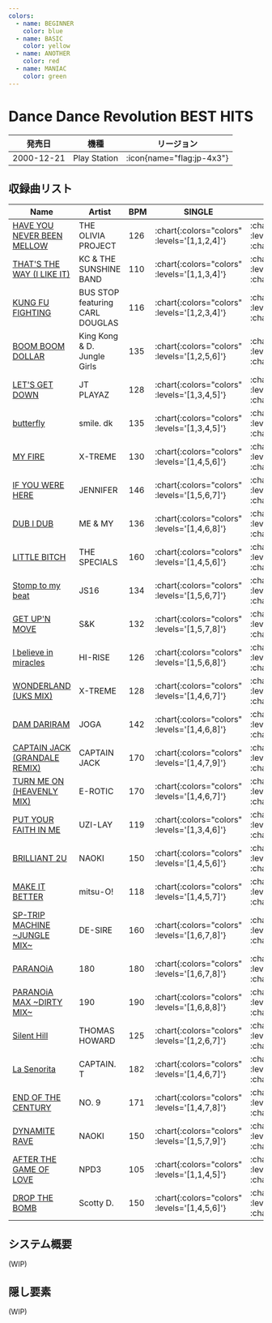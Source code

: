 ```yaml
---
colors:
  - name: BEGINNER
    color: blue
  - name: BASIC
    color: yellow
  - name: ANOTHER
    color: red
  - name: MANIAC
    color: green
---
```


# Dance Dance Revolution BEST HITS

|発売日|機種|リージョン|
|------|----|---------|
|2000-12-21|Play Station| :icon{name="flag:jp-4x3"} |

## 収録曲リスト

|Name|Artist|BPM|SINGLE|DOUBLE|UNISON|
|----|------|---|------|------|------|
|[HAVE YOU NEVER BEEN MELLOW](/playstation-jp/1st/have-you-never-been-mellow)|THE OLIVIA PROJECT|126| :chart{:colors="colors" :levels='[1,1,2,4]'} | :chart{:colors="colors" :levels='[2,3,6]' :charts='[1,2,3]'} | :chart{:colors="colors" :levels='[1,2,4]' :charts='[1,2,3]'} |
|[THAT'S THE WAY (I LIKE IT)](/playstation-jp/1st/thats-the-way)|KC & THE SUNSHINE BAND|110| :chart{:colors="colors" :levels='[1,1,3,4]'} | :chart{:colors="colors" :levels='[2,4,5]' :charts='[1,2,3]'} | :chart{:colors="colors" :levels='[1,3,4]' :charts='[1,2,3]'} |
|[KUNG FU FIGHTING](/playstation-jp/1st/kung-fu-fighting)|BUS STOP featuring CARL DOUGLAS|116| :chart{:colors="colors" :levels='[1,2,3,4]'} | :chart{:colors="colors" :levels='[3,4,6]' :charts='[1,2,3]'} | :chart{:colors="colors" :levels='[2,3,4]' :charts='[1,2,3]'} |
|[BOOM BOOM DOLLAR](/playstation-jp/2nd/boom-boom-dollar)|King Kong & D. Jungle Girls|135| :chart{:colors="colors" :levels='[1,2,5,6]'} | :chart{:colors="colors" :levels='[3,5,7]' :charts='[1,2,3]'} | :chart{:colors="colors" :levels='[2,5,6]' :charts='[1,2,3]'} |
|[LET'S GET DOWN](/playstation-jp/1st/lets-get-down)|JT PLAYAZ|128| :chart{:colors="colors" :levels='[1,3,4,5]'} | :chart{:colors="colors" :levels='[3,4,7]' :charts='[1,2,3]'} | :chart{:colors="colors" :levels='[3,4,5]' :charts='[1,2,3]'} |
|[butterfly](/playstation-jp/1st/butterfly)|smile. dk|135| :chart{:colors="colors" :levels='[1,3,4,5]'} | :chart{:colors="colors" :levels='[4,5,6]' :charts='[1,2,3]'} | :chart{:colors="colors" :levels='[3,4,5]' :charts='[1,2,3]'} |
|[MY FIRE](/playstation-jp/1st/my-fire)|X-TREME|130| :chart{:colors="colors" :levels='[1,4,5,6]'} | :chart{:colors="colors" :levels='[4,5,7]' :charts='[1,2,3]'} | :chart{:colors="colors" :levels='[4,5,6]' :charts='[1,2,3]'} |
|[IF YOU WERE HERE](/playstation-jp/2nd/if-you-were-here)|JENNIFER|146| :chart{:colors="colors" :levels='[1,5,6,7]'} | :chart{:colors="colors" :levels='[6,7,7]' :charts='[1,2,3]'} | :chart{:colors="colors" :levels='[5,6,7]' :charts='[1,2,3]'} |
|[DUB I DUB](/playstation-jp/2nd/dub-i-dub)|ME & MY|136| :chart{:colors="colors" :levels='[1,4,6,8]'} | :chart{:colors="colors" :levels='[5,7,7]' :charts='[1,2,3]'} | :chart{:colors="colors" :levels='[4,6,8]' :charts='[1,2,3]'} |
|[LITTLE BITCH](/playstation-jp/1st/little-bitch)|THE SPECIALS|160| :chart{:colors="colors" :levels='[1,4,5,6]'} | :chart{:colors="colors" :levels='[5,6,7]' :charts='[1,2,3]'} | :chart{:colors="colors" :levels='[4,5,6]' :charts='[1,2,3]'} |
|[Stomp to my beat](/playstation-jp/2nd/stomp-to-my-beat)|JS16|134| :chart{:colors="colors" :levels='[1,5,6,7]'} | :chart{:colors="colors" :levels='[5,6,7]' :charts='[1,2,3]'} | :chart{:colors="colors" :levels='[5,6,7]' :charts='[1,2,3]'} ||
|[GET UP'N MOVE](/playstation-jp/2nd/get-up-n-move)|S&K|132| :chart{:colors="colors" :levels='[1,5,7,8]'} | :chart{:colors="colors" :levels='[6,7,7]' :charts='[1,2,3]'} | :chart{:colors="colors" :levels='[5,7,8]' :charts='[1,2,3]'} |
|[I believe in miracles](/playstation-jp/1st/i-believe-in-miracles)|HI-RISE|126| :chart{:colors="colors" :levels='[1,5,6,8]'} | :chart{:colors="colors" :levels='[6,7,8]' :charts='[1,2,3]'} | :chart{:colors="colors" :levels='[5,6,8]' :charts='[1,2,3]'} |
|[WONDERLAND (UKS MIX)](/playstation-jp/3rd/wonderland)|X-TREME|128| :chart{:colors="colors" :levels='[1,4,6,7]'} | :chart{:colors="colors" :levels='[5,6,7]' :charts='[1,2,3]'} | :chart{:colors="colors" :levels='[4,6,7]' :charts='[1,2,3]'} |
|[DAM DARIRAM](/playstation-jp/3rd/dam-dariram)|JOGA|142| :chart{:colors="colors" :levels='[1,4,6,8]'} | :chart{:colors="colors" :levels='[4,5,8]' :charts='[1,2,3]'} | :chart{:colors="colors" :levels='[4,6,8]' :charts='[1,2,3]'} |
|[CAPTAIN JACK (GRANDALE REMIX)](/dreamcast-jp/2nd/captain-jack)|CAPTAIN JACK|170| :chart{:colors="colors" :levels='[1,4,7,9]'} | :chart{:colors="colors" :levels='[5,7,9]' :charts='[1,2,3]'} | :chart{:colors="colors" :levels='[4,7,9]' :charts='[1,2,3]'} |
|[TURN ME ON (HEAVENLY MIX)](/playstation-jp/3rd/turn-me-on)|E-ROTIC|170| :chart{:colors="colors" :levels='[1,4,6,7]'} | :chart{:colors="colors" :levels='[5,7,9]' :charts='[1,2,3]'} | :chart{:colors="colors" :levels='[4,6,7]' :charts='[1,2,3]'} |
|[PUT YOUR FAITH IN ME](/playstation-jp/2nd/put-your-faith-in-me)|UZI-LAY|119| :chart{:colors="colors" :levels='[1,3,4,6]'} | :chart{:colors="colors" :levels='[4,5,6]' :charts='[1,2,3]'} | :chart{:colors="colors" :levels='[3,4,6]' :charts='[1,2,3]'} |
|[BRILLIANT 2U](/playstation-jp/2nd/brilliant-2u)|NAOKI|150| :chart{:colors="colors" :levels='[1,4,5,6]'} | :chart{:colors="colors" :levels='[4,5,7]' :charts='[1,2,3]'} | :chart{:colors="colors" :levels='[1,2,3]' :charts='[1,2,3]'} |
|[MAKE IT BETTER](/playstation-jp/1st/make-it-better)|mitsu-O!|118| :chart{:colors="colors" :levels='[1,4,5,7]'} | :chart{:colors="colors" :levels='[5,7,7]' :charts='[1,2,3]'} | :chart{:colors="colors" :levels='[4,5,7]' :charts='[1,2,3]'} |
|[SP-TRIP MACHINE \~JUNGLE MIX\~](/playstation-jp/2nd/sp-trip-machine)|DE-SIRE|160| :chart{:colors="colors" :levels='[1,6,7,8]'} | :chart{:colors="colors" :levels='[7,8,8]' :charts='[1,2,3]'} | :chart{:colors="colors" :levels='[6,7,8]' :charts='[1,2,3]'} |
|[PARANOiA](/playstation-jp/1st/paranoia)|180|180| :chart{:colors="colors" :levels='[1,6,7,8]'} | :chart{:colors="colors" :levels='[7,8,9]' :charts='[1,2,3]'} | :chart{:colors="colors" :levels='[6,7,8]' :charts='[1,2,3]'} |
|[PARANOiA MAX \~DIRTY MIX\~](/playstation-jp/1st/paranoia-max)|190|190| :chart{:colors="colors" :levels='[1,6,8,8]'} | :chart{:colors="colors" :levels='[7,8,9]' :charts='[1,2,3]'} | :chart{:colors="colors" :levels='[6,8,8]' :charts='[1,2,3]'} |
|[Silent Hill](/playstation-jp/3rd/silent-hill)|THOMAS HOWARD|125| :chart{:colors="colors" :levels='[1,2,6,7]'} | :chart{:colors="colors" :levels='[4,5,7]' :charts='[1,2,3]'} | :chart{:colors="colors" :levels='[2,6,7]' :charts='[1,2,3]'} |
|[La Senorita](/playstation-jp/3rd/la-senorita)|CAPTAIN. T|182| :chart{:colors="colors" :levels='[1,4,6,7]'} | :chart{:colors="colors" :levels='[4,6,9]' :charts='[1,2,3]'} | :chart{:colors="colors" :levels='[4,6,7]' :charts='[1,2,3]'} |
|[END OF THE CENTURY](/playstation-jp/3rd/end-of-the-century)|NO. 9|171| :chart{:colors="colors" :levels='[1,4,7,8]'} | :chart{:colors="colors" :levels='[5,6,9]' :charts='[1,2,3]'} | :chart{:colors="colors" :levels='[4,7,8]' :charts='[1,2,3]'} |
|[DYNAMITE RAVE](/dreamcast-jp/2nd/dynamite-rave)|NAOKI|150| :chart{:colors="colors" :levels='[1,5,7,9]'} | :chart{:colors="colors" :levels='[5,6,8]' :charts='[1,2,3]'} | :chart{:colors="colors" :levels='[5,7,9]' :charts='[1,2,3]'} |
|[AFTER THE GAME OF LOVE](/playstation-jp/3rd/after-the-game-of-love)|NPD3|105| :chart{:colors="colors" :levels='[1,1,4,5]'} | :chart{:colors="colors" :levels='[2,4,6]' :charts='[1,2,3]'} | :chart{:colors="colors" :levels='[1,4,5]' :charts='[1,2,3]'} |
|[DROP THE BOMB](/playstation-jp/3rd/drop-the-bomb)|Scotty D.|150| :chart{:colors="colors" :levels='[1,4,5,6]'} | :chart{:colors="colors" :levels='[4,5,6]' :charts='[1,2,3]'} | :chart{:colors="colors" :levels='[4,5,6]' :charts='[1,2,3]'} |

## システム概要

(WIP)

## 隠し要素

(WIP)

